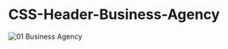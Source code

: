 # CSS-Header-Business-Agency
![01  Business Agency](https://github.com/Frenchitas/CSS-Header-Business-Agency/assets/134218245/b20b635d-a4f9-4b59-94bb-d38cc453c133)
